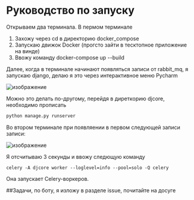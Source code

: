 # Руководство по запуску
Открываем два терминала. В пермом терминале
1. Захожу через cd в директорию docker_compose
2. Запускаю движок Docker (прогсто зайти в тесктопное приложение на винде)
3. Ввожу команду docker-compose up --build

Далее, когда в терминале начинают появляться записи от rabbit_mq, я запускаю django, делаю я это через интерактивное меню Pycharm

![изображение](https://github.com/user-attachments/assets/bce770d1-0bc0-489c-82e8-13d9203bc5e6)

Можно это делать по-другому, перейдя в диреткорию djcore, необходимо прописать 
```bash
python manage.py runserver
```
Во втором терминале при появляении в первом следующей записи записи:

![изображение](https://github.com/user-attachments/assets/abbaaebc-8948-4be1-abab-befec4436570)

Я отсчитываю 3 секунды и ввожу следющую команду 
```
celery -A djcore worker --loglevel=info --pool=solo -Q celery
```
Она запускает Celery-воркеров.

##Задачи, по боту, я изложу в разделе issue, почитайте на досуге
